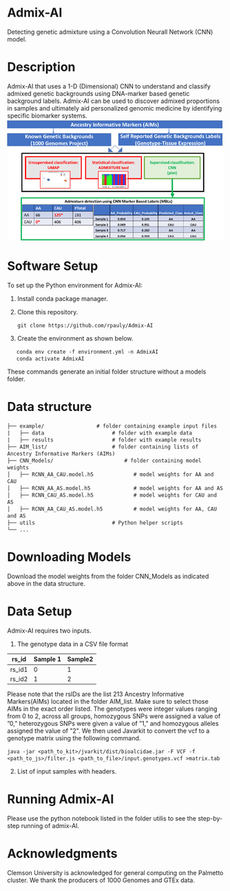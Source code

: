 # Admix-AI
Detecting genetic admixture using a Convolution Neurall Network (CNN) model.
# Description
Admix-AI that uses a 1-D (Dimensional) CNN to understand and classify admixed genetic backgrounds using DNA-marker based genetic background labels. Admix-AI can be used to discover admixed proportions in samples and ultimately aid personalized genomic medicine by identifying specific biomarker systems.
![AdmixAI_Overview.](https://github.com/rpauly/Admix-AI/blob/main/AdmixAI_Overview.png)

# Software Setup
To set up the Python environment for Admix-AI:

1. Install conda package manager.

2. Clone this repository.
   ```
   git clone https://github.com/rpauly/Admix-AI
   ```
4. Create the environment as shown below.
```
   conda env create -f environment.yml -n AdmixAI
   conda activate AdmixAI
```
These commands generate an initial folder structure without a models folder.

# Data structure
 ```  
├── example/                 # folder containing example input files
|   ├── data                      # folder with example data
|   ├── results                   # folder with example results
├── AIM_list/                     # folder containing lists of Ancestry Informative Markers (AIMs)
├── CNN_Models/                       # folder containing model weights
│   ├── RCNN_AA_CAU.model.h5             # model weights for AA and CAU
│   ├── RCNN_AA_AS.model.h5              # model weights for AA and AS
│   ├── RCNN_CAU_AS.model.h5             # model weights for CAU and AS
│   ├── RCNN_AA_CAU_AS.model.h5          # model weights for AA, CAU and AS
├── utils                         # Python helper scripts
└── ...
```

# Downloading Models
Download the model weights from the folder CNN_Models as indicated above in the data structure.

# Data Setup
Admix-AI requires two inputs.
1. The genotype data in a CSV file format

| rs_id | Sample 1 | Sample2 |
| --- | --- | --- |
| rs_id1 | 0 | 1 |
| rs_id2 | 1 |  2 |


 Please note that the rsIDs are the list 213 Ancestry Informative Markers(AIMs) located in the folder AIM_list. Make sure to select those AIMs in the exact order listed. 
The genotypes were integer values ranging from 0 to 2, across all groups, homozygous SNPs were assigned a value of ”0,” heterozygous SNPs were given a value of ”1,” and homozygous alleles assigned the value of ”2". We then used Javarkit to convert the vcf to a genotype matrix using the following command.
```
java -jar <path_to_kit>/jvarkit/dist/bioalcidae.jar -F VCF -f <path_to_js>/filter.js <path_to_file>/input.genotypes.vcf >matrix.tab

```


2. List of input samples with headers.

# Running Admix-AI
Please use the python notebook listed in the folder utilis to see the step-by-step running of admix-AI.

# Acknowledgments
Clemson University is acknowledged for general computing on the Palmetto cluster. We thank the producers of 1000 Genomes and GTEx data.

